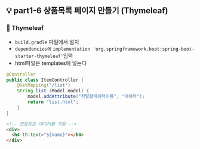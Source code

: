 ## 💡 part1-6 상품목록 페이지 만들기 (Thymeleaf)

### 🔹 Thymeleaf

- `build.gradle` 파일에서 설치
- `dependencies에` `implementation 'org.springframework.boot:spring-boot-starter-thymeleaf'`입력
- html파일은 templates에 넣는다

```java
@Controller
public class ItemController {
    @GetMapping("/list")
    String list (Model model) {
        model.addAttribute("전달할데이터이름", "데이터");
        return "list.html";
    }
}
```

```html
<!-- 전달받은 데이터를 적용 -->
<div>
  <h4 th:text="${name}"></h4>
</div>
```
